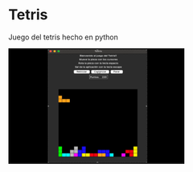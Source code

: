 # Tetris
Juego del tetris hecho en python

[<img src="https://github.com/vandresca/Tetris/blob/main/tetris_img.png" width="350" height="230"/>](https://www.google.es)
